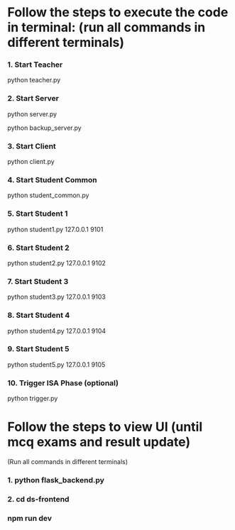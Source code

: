 # Follow the steps to execute the code in terminal: (run all commands in different terminals)

### 1. Start Teacher
python teacher.py

### 2. Start Server
python server.py

python backup_server.py

### 3. Start Client
python client.py

### 4. Start Student Common
python student_common.py

### 5. Start Student 1
python student1.py 127.0.0.1 9101

### 6. Start Student 2
python student2.py 127.0.0.1 9102

### 7. Start Student 3
python student3.py 127.0.0.1 9103

### 8. Start Student 4
python student4.py 127.0.0.1 9104

### 9. Start Student 5
python student5.py 127.0.0.1 9105

### 10. Trigger ISA Phase (optional)
python trigger.py

# Follow the steps to view UI (until mcq exams and result update)
(Run all commands in different terminals)

### 1. python flask_backend.py

### 2. cd ds-frontend
###    npm run dev




